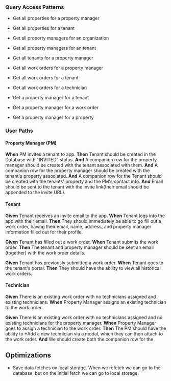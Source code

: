 ### Query Access Patterns

- Get all properties for a property manager
- Get all properties for a tenant

- Get all property managers for an organization
- Get all property managers for an tenant

- Get all tenants for a property manager 

- Get all work orders for a property manager
- Get all work orders for a tenant 
- Get all work orders for a technician 

- Get a property manager for a tenant
- Get a property manager for a work order
- Get a property manager for a property


### User Paths
#### Property Manager (PM)
**When** PM invites a tenant to app.
**Then** Tenant should be created in the Database with "INVITED" status.
**And** A companion row for the property manager should be created with the tenant associated with them. 
**And** A companion row for the property manager should be created with the tenant's property associated. 
**And** A companion row for the Tenant should be created with the tenants' property and the PM's contact info.
**And** Email should be sent to the tenant with the invite link(their email should be appended to the invite URL).

#### Tenant
**Given** Tenant receives an invite email to the app.
**When** Tenant logs into the app with their email.
**Then** They should immediately be able to go fill out a work order, having their email, name, address, and property manager information filled out for their profile.

**Given** Tenant has filled out a work order.
**When** Tenant submits the work order.
**Then** The tenant and property manager should be sent an email (together) with the work order details.

**Given** Tenant has previously submitted a work order.
**When** Tenant goes to the tenant's portal.
**Then** They should have the ability to view all historical work orders.

#### Technician
**Given** There is an existing work order with no technicians assigned and existing technicians.
**When** Property Manager assigns an existing technician to the work order.

**Given** There is an existing work order with no technicians assigned and no existing technicians for the property manager.
**When** Property Manager goes to assign a technician to the work order.
**Then** The PM should have the ability to +Add a new technician via a modal, which they can then attach to the work order.
**And** We should create both the companion row for the 



## Optimizations
- Save data fetches on local storage. When we refetch we can go to the database, but on the initial fetch we can go to local storage. 